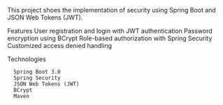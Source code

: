This project shoes the implementation of security using Spring Boot and JSON Web Tokens (JWT).

Features
		User registration and login with JWT authentication
		Password encryption using BCrypt
		Role-based authorization with Spring Security
		Customized access denied handling

Technologies

	  Spring Boot 3.0
	  Spring Security
	  JSON Web Tokens (JWT)
	  BCrypt
	  Maven
